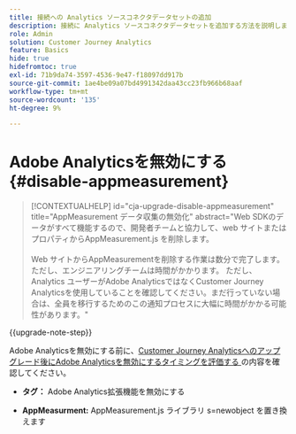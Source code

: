```yaml
---
title: 接続への Analytics ソースコネクタデータセットの追加
description: 接続に Analytics ソースコネクタデータセットを追加する方法を説明します
role: Admin
solution: Customer Journey Analytics
feature: Basics
hide: true
hidefromtoc: true
exl-id: 71b9da74-3597-4536-9e47-f18097dd917b
source-git-commit: 1ae4be09a07bd4991342daa43cc23fb966b68aaf
workflow-type: tm+mt
source-wordcount: '135'
ht-degree: 9%

---
```


# Adobe Analyticsを無効にする {#disable-appmeasurement}

<!-- markdownlint-disable MD034 -->

>[!CONTEXTUALHELP]
>id="cja-upgrade-disable-appmeasurement"
>title="AppMeasurement データ収集の無効化"
>abstract="Web SDKのデータがすべて機能するので、開発者チームと協力して、web サイトまたはプロパティからAppMeasurement.js を削除します。<br><br>Web サイトからAppMeasurementを削除する作業は数分で完了します。ただし、エンジニアリングチームは時間がかかります。 ただし、Analytics ユーザーがAdobe AnalyticsではなくCustomer Journey Analyticsを使用していることを確認してください。まだ行っていない場合は、全員を移行するためのこの通知プロセスに大幅に時間がかかる可能性があります。"

<!-- markdownlint-enable MD034 -->

{{upgrade-note-step}}

Adobe Analyticsを無効にする前に、[Customer Journey Analyticsへのアップグレード後にAdobe Analyticsを無効にするタイミングを評価する ](/help/getting-started/cja-upgrade/cja-upgrade-fully-move.md) の内容を確認してください。

* **タグ：** Adobe Analytics拡張機能を無効にする

* **AppMeasurment:** AppMeasurement.js ライブラリ s=newobject を置き換えます
